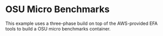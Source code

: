 # OSU Micro Benchmarks

This example uses a three-phase build on top of the AWS-provided EFA tools to build a OSU micro benchmarks container.
